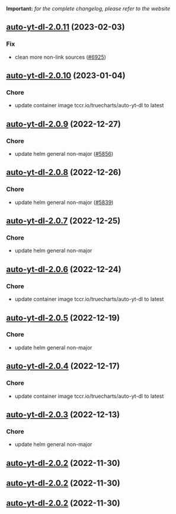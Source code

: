 **Important:**
*for the complete changelog, please refer to the website*




## [auto-yt-dl-2.0.11](https://github.com/truecharts/charts/compare/auto-yt-dl-2.0.10...auto-yt-dl-2.0.11) (2023-02-03)

### Fix

-  clean more non-link sources ([#6925](https://github.com/truecharts/charts/issues/6925))
  
  


## [auto-yt-dl-2.0.10](https://github.com/truecharts/charts/compare/auto-yt-dl-2.0.9...auto-yt-dl-2.0.10) (2023-01-04)

### Chore

- update container image tccr.io/truecharts/auto-yt-dl to latest
  
  


## [auto-yt-dl-2.0.9](https://github.com/truecharts/charts/compare/auto-yt-dl-2.0.8...auto-yt-dl-2.0.9) (2022-12-27)

### Chore

- update helm general non-major ([#5856](https://github.com/truecharts/charts/issues/5856))
  
  


## [auto-yt-dl-2.0.8](https://github.com/truecharts/charts/compare/auto-yt-dl-2.0.7...auto-yt-dl-2.0.8) (2022-12-26)

### Chore

- update helm general non-major ([#5839](https://github.com/truecharts/charts/issues/5839))
  
  


## [auto-yt-dl-2.0.7](https://github.com/truecharts/charts/compare/auto-yt-dl-2.0.6...auto-yt-dl-2.0.7) (2022-12-25)

### Chore

- update helm general non-major
  
  


## [auto-yt-dl-2.0.6](https://github.com/truecharts/charts/compare/auto-yt-dl-2.0.5...auto-yt-dl-2.0.6) (2022-12-24)

### Chore

- update container image tccr.io/truecharts/auto-yt-dl to latest
  
  


## [auto-yt-dl-2.0.5](https://github.com/truecharts/charts/compare/auto-yt-dl-2.0.4...auto-yt-dl-2.0.5) (2022-12-19)

### Chore

- update helm general non-major
  
  


## [auto-yt-dl-2.0.4](https://github.com/truecharts/charts/compare/auto-yt-dl-2.0.3...auto-yt-dl-2.0.4) (2022-12-17)

### Chore

- update container image tccr.io/truecharts/auto-yt-dl to latest
  
  


## [auto-yt-dl-2.0.3](https://github.com/truecharts/charts/compare/auto-yt-dl-2.0.2...auto-yt-dl-2.0.3) (2022-12-13)

### Chore

- update helm general non-major
  
  


## [auto-yt-dl-2.0.2](https://github.com/truecharts/charts/compare/auto-yt-dl-2.0.1...auto-yt-dl-2.0.2) (2022-11-30)




## [auto-yt-dl-2.0.2](https://github.com/truecharts/charts/compare/auto-yt-dl-2.0.1...auto-yt-dl-2.0.2) (2022-11-30)




## [auto-yt-dl-2.0.2](https://github.com/truecharts/charts/compare/auto-yt-dl-2.0.1...auto-yt-dl-2.0.2) (2022-11-30)

